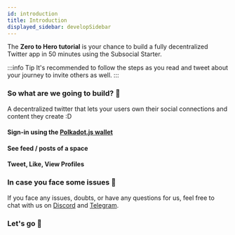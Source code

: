 ```yaml
---
id: introduction
title: Introduction
displayed_sidebar: developSidebar
---
```


<head>
  <title>Build A Decentralized Twitter In 50 Minutes With Subsocial</title>
</head>

The **Zero to Hero tutorial** is your chance to build a fully decentralized Twitter app in 50 minutes using the Subsocial Starter.

:::info Tip
It's recommended to follow the steps as you read and tweet about your journey to invite others as well.
:::

### So what are we going to build? 🧐

A decentralized twitter that lets your users own their social connections and content they create :D

#### Sign-in using the [Polkadot.js wallet](https://polkadot.js.org/extension/)


#### See feed / posts of a space 


#### Tweet, Like, View Profiles


### In case you face some issues 🐞

If you face any issues, doubts, or have any questions for us, feel free to chat with us on [Discord](https://discord.gg/WPdjvs5uWJ) and [Telegram](https://t.me/+ZzvLu0ZfkQwxNGQy).

### Let's go 🚀



